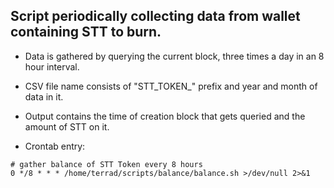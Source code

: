 ## Script periodically collecting data from wallet containing STT to burn.

- Data is gathered by querying the current block, three times a day in an 8 hour interval.

- CSV file name consists of "STT_TOKEN_" prefix and year and month of data in it.

- Output contains the time of creation block that gets queried and the amount of STT on it.

- Crontab entry: 
```
# gather balance of STT Token every 8 hours
0 */8 * * * /home/terrad/scripts/balance/balance.sh >/dev/null 2>&1
```
